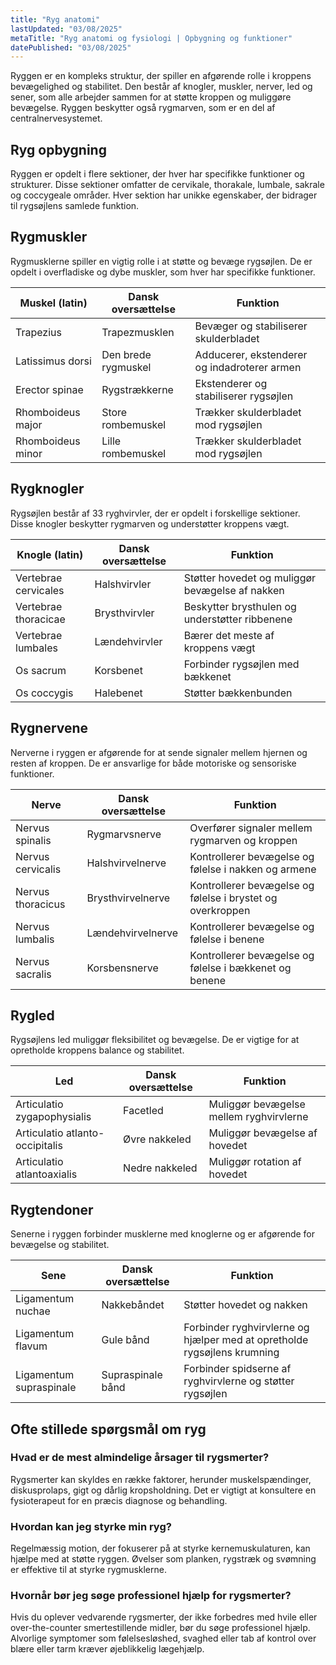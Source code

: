 ```yaml
---
title: "Ryg anatomi"
lastUpdated: "03/08/2025"
metaTitle: "Ryg anatomi og fysiologi | Opbygning og funktioner"
datePublished: "03/08/2025"
---
```


Ryggen er en kompleks struktur, der spiller en afgørende rolle i kroppens bevægelighed og stabilitet. Den består af knogler, muskler, nerver, led og sener, som alle arbejder sammen for at støtte kroppen og muliggøre bevægelse. Ryggen beskytter også rygmarven, som er en del af centralnervesystemet.

## Ryg opbygning

Ryggen er opdelt i flere sektioner, der hver har specifikke funktioner og strukturer. Disse sektioner omfatter de cervikale, thorakale, lumbale, sakrale og coccygeale områder. Hver sektion har unikke egenskaber, der bidrager til rygsøjlens samlede funktion.

## Rygmuskler

Rygmusklerne spiller en vigtig rolle i at støtte og bevæge rygsøjlen. De er opdelt i overfladiske og dybe muskler, som hver har specifikke funktioner.

| Muskel (latin) | Dansk oversættelse | Funktion |
|---------------|---------------------|----------|
| Trapezius     | Trapezmusklen       | Bevæger og stabiliserer skulderbladet |
| Latissimus dorsi | Den brede rygmuskel | Adducerer, ekstenderer og indadroterer armen |
| Erector spinae | Rygstrækkerne       | Ekstenderer og stabiliserer rygsøjlen |
| Rhomboideus major | Store rombemuskel | Trækker skulderbladet mod rygsøjlen |
| Rhomboideus minor | Lille rombemuskel | Trækker skulderbladet mod rygsøjlen |

## Rygknogler

Rygsøjlen består af 33 ryghvirvler, der er opdelt i forskellige sektioner. Disse knogler beskytter rygmarven og understøtter kroppens vægt.

| Knogle (latin) | Dansk oversættelse | Funktion |
|----------------|---------------------|----------|
| Vertebrae cervicales | Halshvirvler | Støtter hovedet og muliggør bevægelse af nakken |
| Vertebrae thoracicae | Brysthvirvler | Beskytter brysthulen og understøtter ribbenene |
| Vertebrae lumbales | Lændehvirvler | Bærer det meste af kroppens vægt |
| Os sacrum | Korsbenet | Forbinder rygsøjlen med bækkenet |
| Os coccygis | Halebenet | Støtter bækkenbunden |

## Rygnervene

Nerverne i ryggen er afgørende for at sende signaler mellem hjernen og resten af kroppen. De er ansvarlige for både motoriske og sensoriske funktioner.

| Nerve | Dansk oversættelse | Funktion |
|-------|---------------------|----------|
| Nervus spinalis | Rygmarvsnerve | Overfører signaler mellem rygmarven og kroppen |
| Nervus cervicalis | Halshvirvelnerve | Kontrollerer bevægelse og følelse i nakken og armene |
| Nervus thoracicus | Brysthvirvelnerve | Kontrollerer bevægelse og følelse i brystet og overkroppen |
| Nervus lumbalis | Lændehvirvelnerve | Kontrollerer bevægelse og følelse i benene |
| Nervus sacralis | Korsbensnerve | Kontrollerer bevægelse og følelse i bækkenet og benene |

## Rygled

Rygsøjlens led muliggør fleksibilitet og bevægelse. De er vigtige for at opretholde kroppens balance og stabilitet.

| Led | Dansk oversættelse | Funktion |
|-----|---------------------|----------|
| Articulatio zygapophysialis | Facetled | Muliggør bevægelse mellem ryghvirvlerne |
| Articulatio atlanto-occipitalis | Øvre nakkeled | Muliggør bevægelse af hovedet |
| Articulatio atlantoaxialis | Nedre nakkeled | Muliggør rotation af hovedet |

## Rygtendoner

Senerne i ryggen forbinder musklerne med knoglerne og er afgørende for bevægelse og stabilitet.

| Sene | Dansk oversættelse | Funktion |
|------|---------------------|----------|
| Ligamentum nuchae | Nakkebåndet | Støtter hovedet og nakken |
| Ligamentum flavum | Gule bånd | Forbinder ryghvirvlerne og hjælper med at opretholde rygsøjlens krumning |
| Ligamentum supraspinale | Supraspinale bånd | Forbinder spidserne af ryghvirvlerne og støtter rygsøjlen |

## Ofte stillede spørgsmål om ryg

### Hvad er de mest almindelige årsager til rygsmerter?

Rygsmerter kan skyldes en række faktorer, herunder muskelspændinger, diskusprolaps, gigt og dårlig kropsholdning. Det er vigtigt at konsultere en fysioterapeut for en præcis diagnose og behandling.

### Hvordan kan jeg styrke min ryg?

Regelmæssig motion, der fokuserer på at styrke kernemuskulaturen, kan hjælpe med at støtte ryggen. Øvelser som planken, rygstræk og svømning er effektive til at styrke rygmusklerne.

### Hvornår bør jeg søge professionel hjælp for rygsmerter?

Hvis du oplever vedvarende rygsmerter, der ikke forbedres med hvile eller over-the-counter smertestillende midler, bør du søge professionel hjælp. Alvorlige symptomer som følelsesløshed, svaghed eller tab af kontrol over blære eller tarm kræver øjeblikkelig lægehjælp.